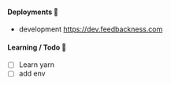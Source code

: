 #### Deployments 🚀

- development https://dev.feedbackness.com

#### Learning / Todo 🎈

- [ ] Learn yarn
- [ ] add env
